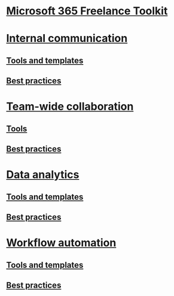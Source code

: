 # [Microsoft 365 Freelance Toolkit](index.md)

# [Internal communication](internalcommunicationsection.md)
## [Tools and templates](internalcommunicationtools.md)
## [Best practices](internalcommunicationbestpractices.md)

# [Team-wide collaboration](teamwidecollaborationsection.md)
## [Tools](teamwidecollaborationtools.md)
## [Best practices](teamwidecollaborationbestpractices.md)

# [Data analytics](dataanalyticssection.md)
## [Tools and templates](dataanalyticstools.md)
## [Best practices](dataanalyticsbestpractices.md)

# [Workflow automation](workflowautomationsection.md)
## [Tools and templates](workflowautomationtools.md)
## [Best practices](workflowautomationbestpractices.md)